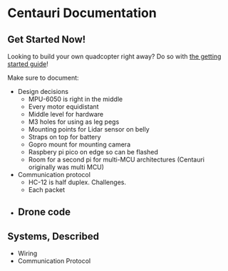 # Centauri Documentation

## Get Started Now!
Looking to build your own quadcopter right away? Do so with [the getting started guide](./getting-started/)!

Make sure to document:
- Design decisions
    - MPU-6050 is right in the middle
    - Every motor equidistant
    - Middle level for hardware
    - M3 holes for using as leg pegs
    - Mounting points for Lidar sensor on belly
    - Straps on top for battery
    - Gopro mount for mounting camera
    - Raspbery pi pico on edge so can be flashed
    - Room for a second pi for multi-MCU architectures (Centauri originally was multi MCU)
- Communication protocol
    - HC-12 is half duplex. Challenges.
    - Each packet
- Drone code
    - 


## Systems, Described
- Wiring
- Communication Protocol